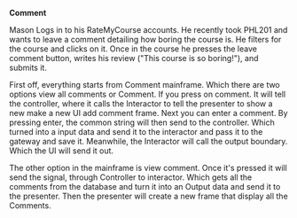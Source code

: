 **Comment**

Mason Logs in to his RateMyCourse accounts. He recently took PHL201 and wants to leave a comment detailing how boring the course is. He filters for the course and clicks on it. Once in the course he presses the leave comment button, writes his review ("This course is so boring!"), and submits it.

First off, everything starts from Comment mainframe. Which there are two options view all comments or Comment. If you press on comment. It will tell the controller, where it calls the Interactor to tell the presenter to show a new make a new UI add comment frame. Next you can enter a comment. By pressing enter, the common string will then send to the controller. Which turned into a input data and send it to the interactor and pass it to the gateway and save it.
Meanwhile, the Interactor will call the output boundary. Which the UI will send it out. 

The other option in the mainframe is view comment. Once it's pressed it will send the signal, through Controller to interactor. 
Which gets all the comments from the database and turn it into an Output data and send it to the presenter. Then the presenter will create a new frame that display all the Comments.  





